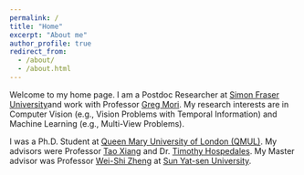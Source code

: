 ```yaml
---
permalink: /
title: "Home"
excerpt: "About me"
author_profile: true
redirect_from: 
  - /about/
  - /about.html
---
```


Welcome to my home page. 
I am a Postdoc Researcher at [Simon Fraser University](https://www.sfu.ca/)and work with Professor [Greg Mori](https://www.cs.sfu.ca/~mori/).
My research interests are in Computer Vision (e.g., Vision Problems with Temporal Information) and Machine Learning (e.g., Multi-View Problems). 

I was a Ph.D. Student at [Queen Mary University of London (QMUL)](http://www.qmul.ac.uk/).
My advisors were Professor [Tao Xiang](http://personal.ee.surrey.ac.uk/Personal/T.Xiang/index.html) and Dr. [Timothy Hospedales](http://homepages.inf.ed.ac.uk/thospeda/). 
My Master advisor was Professor [Wei-Shi Zheng](http://isee.sysu.edu.cn/~zhwshi/) at [Sun Yat-sen University](http://www.sysu.edu.cn/2012/en/index.htm).

